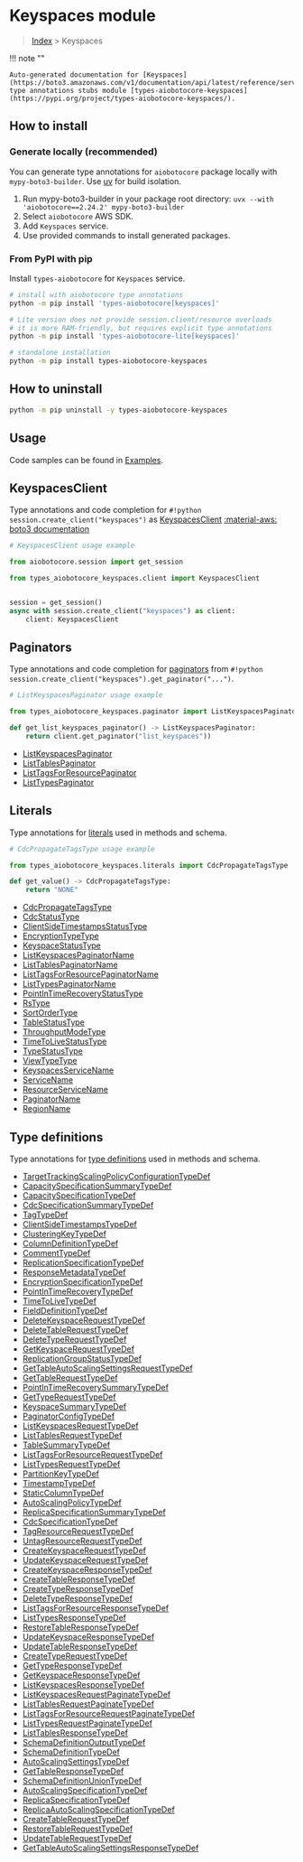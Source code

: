 # Keyspaces module

> [Index](../README.md) > Keyspaces


!!! note ""

    Auto-generated documentation for [Keyspaces](https://boto3.amazonaws.com/v1/documentation/api/latest/reference/services/keyspaces.html#keyspaces)
    type annotations stubs module [types-aiobotocore-keyspaces](https://pypi.org/project/types-aiobotocore-keyspaces/).

## How to install

### Generate locally (recommended)

You can generate type annotations for `aiobotocore` package locally with `mypy-boto3-builder`.
Use [uv](https://docs.astral.sh/uv/getting-started/installation/) for build isolation.

1. Run mypy-boto3-builder in your package root directory: `uvx --with 'aiobotocore==2.24.2' mypy-boto3-builder`
1. Select `aiobotocore` AWS SDK.
1. Add `Keyspaces` service.
1. Use provided commands to install generated packages.



### From PyPI with pip

Install `types-aiobotocore` for `Keyspaces` service.

```bash
# install with aiobotocore type annotations
python -m pip install 'types-aiobotocore[keyspaces]'

# Lite version does not provide session.client/resource overloads
# it is more RAM-friendly, but requires explicit type annotations
python -m pip install 'types-aiobotocore-lite[keyspaces]'

# standalone installation
python -m pip install types-aiobotocore-keyspaces
```



## How to uninstall

```bash
python -m pip uninstall -y types-aiobotocore-keyspaces
```

## Usage

Code samples can be found in [Examples](./usage.md).

## KeyspacesClient

Type annotations and code completion for  `#!python session.create_client("keyspaces")` as [KeyspacesClient](./client.md)
[:material-aws: boto3 documentation](https://boto3.amazonaws.com/v1/documentation/api/latest/reference/services/keyspaces.html#Keyspaces.Client)

```python
# KeyspacesClient usage example

from aiobotocore.session import get_session

from types_aiobotocore_keyspaces.client import KeyspacesClient


session = get_session()
async with session.create_client("keyspaces") as client:
    client: KeyspacesClient
```


## Paginators

Type annotations and code completion for
[paginators](./paginators.md)
from `#!python session.create_client("keyspaces").get_paginator("...")`.

```python
# ListKeyspacesPaginator usage example

from types_aiobotocore_keyspaces.paginator import ListKeyspacesPaginator

def get_list_keyspaces_paginator() -> ListKeyspacesPaginator:
    return client.get_paginator("list_keyspaces"))
```

- [ListKeyspacesPaginator](./paginators.md#listkeyspacespaginator)
- [ListTablesPaginator](./paginators.md#listtablespaginator)
- [ListTagsForResourcePaginator](./paginators.md#listtagsforresourcepaginator)
- [ListTypesPaginator](./paginators.md#listtypespaginator)








## Literals

Type annotations for [literals](./literals.md) used in methods and schema.

```python
# CdcPropagateTagsType usage example

from types_aiobotocore_keyspaces.literals import CdcPropagateTagsType

def get_value() -> CdcPropagateTagsType:
    return "NONE"
```

- [CdcPropagateTagsType](./literals.md#cdcpropagatetagstype)
- [CdcStatusType](./literals.md#cdcstatustype)
- [ClientSideTimestampsStatusType](./literals.md#clientsidetimestampsstatustype)
- [EncryptionTypeType](./literals.md#encryptiontypetype)
- [KeyspaceStatusType](./literals.md#keyspacestatustype)
- [ListKeyspacesPaginatorName](./literals.md#listkeyspacespaginatorname)
- [ListTablesPaginatorName](./literals.md#listtablespaginatorname)
- [ListTagsForResourcePaginatorName](./literals.md#listtagsforresourcepaginatorname)
- [ListTypesPaginatorName](./literals.md#listtypespaginatorname)
- [PointInTimeRecoveryStatusType](./literals.md#pointintimerecoverystatustype)
- [RsType](./literals.md#rstype)
- [SortOrderType](./literals.md#sortordertype)
- [TableStatusType](./literals.md#tablestatustype)
- [ThroughputModeType](./literals.md#throughputmodetype)
- [TimeToLiveStatusType](./literals.md#timetolivestatustype)
- [TypeStatusType](./literals.md#typestatustype)
- [ViewTypeType](./literals.md#viewtypetype)
- [KeyspacesServiceName](./literals.md#keyspacesservicename)
- [ServiceName](./literals.md#servicename)
- [ResourceServiceName](./literals.md#resourceservicename)
- [PaginatorName](./literals.md#paginatorname)
- [RegionName](./literals.md#regionname)




## Type definitions

Type annotations for [type definitions](./type_defs.md) used in methods and schema.

- [TargetTrackingScalingPolicyConfigurationTypeDef](./type_defs.md#targettrackingscalingpolicyconfigurationtypedef)
- [CapacitySpecificationSummaryTypeDef](./type_defs.md#capacityspecificationsummarytypedef)
- [CapacitySpecificationTypeDef](./type_defs.md#capacityspecificationtypedef)
- [CdcSpecificationSummaryTypeDef](./type_defs.md#cdcspecificationsummarytypedef)
- [TagTypeDef](./type_defs.md#tagtypedef)
- [ClientSideTimestampsTypeDef](./type_defs.md#clientsidetimestampstypedef)
- [ClusteringKeyTypeDef](./type_defs.md#clusteringkeytypedef)
- [ColumnDefinitionTypeDef](./type_defs.md#columndefinitiontypedef)
- [CommentTypeDef](./type_defs.md#commenttypedef)
- [ReplicationSpecificationTypeDef](./type_defs.md#replicationspecificationtypedef)
- [ResponseMetadataTypeDef](./type_defs.md#responsemetadatatypedef)
- [EncryptionSpecificationTypeDef](./type_defs.md#encryptionspecificationtypedef)
- [PointInTimeRecoveryTypeDef](./type_defs.md#pointintimerecoverytypedef)
- [TimeToLiveTypeDef](./type_defs.md#timetolivetypedef)
- [FieldDefinitionTypeDef](./type_defs.md#fielddefinitiontypedef)
- [DeleteKeyspaceRequestTypeDef](./type_defs.md#deletekeyspacerequesttypedef)
- [DeleteTableRequestTypeDef](./type_defs.md#deletetablerequesttypedef)
- [DeleteTypeRequestTypeDef](./type_defs.md#deletetyperequesttypedef)
- [GetKeyspaceRequestTypeDef](./type_defs.md#getkeyspacerequesttypedef)
- [ReplicationGroupStatusTypeDef](./type_defs.md#replicationgroupstatustypedef)
- [GetTableAutoScalingSettingsRequestTypeDef](./type_defs.md#gettableautoscalingsettingsrequesttypedef)
- [GetTableRequestTypeDef](./type_defs.md#gettablerequesttypedef)
- [PointInTimeRecoverySummaryTypeDef](./type_defs.md#pointintimerecoverysummarytypedef)
- [GetTypeRequestTypeDef](./type_defs.md#gettyperequesttypedef)
- [KeyspaceSummaryTypeDef](./type_defs.md#keyspacesummarytypedef)
- [PaginatorConfigTypeDef](./type_defs.md#paginatorconfigtypedef)
- [ListKeyspacesRequestTypeDef](./type_defs.md#listkeyspacesrequesttypedef)
- [ListTablesRequestTypeDef](./type_defs.md#listtablesrequesttypedef)
- [TableSummaryTypeDef](./type_defs.md#tablesummarytypedef)
- [ListTagsForResourceRequestTypeDef](./type_defs.md#listtagsforresourcerequesttypedef)
- [ListTypesRequestTypeDef](./type_defs.md#listtypesrequesttypedef)
- [PartitionKeyTypeDef](./type_defs.md#partitionkeytypedef)
- [TimestampTypeDef](./type_defs.md#timestamptypedef)
- [StaticColumnTypeDef](./type_defs.md#staticcolumntypedef)
- [AutoScalingPolicyTypeDef](./type_defs.md#autoscalingpolicytypedef)
- [ReplicaSpecificationSummaryTypeDef](./type_defs.md#replicaspecificationsummarytypedef)
- [CdcSpecificationTypeDef](./type_defs.md#cdcspecificationtypedef)
- [TagResourceRequestTypeDef](./type_defs.md#tagresourcerequesttypedef)
- [UntagResourceRequestTypeDef](./type_defs.md#untagresourcerequesttypedef)
- [CreateKeyspaceRequestTypeDef](./type_defs.md#createkeyspacerequesttypedef)
- [UpdateKeyspaceRequestTypeDef](./type_defs.md#updatekeyspacerequesttypedef)
- [CreateKeyspaceResponseTypeDef](./type_defs.md#createkeyspaceresponsetypedef)
- [CreateTableResponseTypeDef](./type_defs.md#createtableresponsetypedef)
- [CreateTypeResponseTypeDef](./type_defs.md#createtyperesponsetypedef)
- [DeleteTypeResponseTypeDef](./type_defs.md#deletetyperesponsetypedef)
- [ListTagsForResourceResponseTypeDef](./type_defs.md#listtagsforresourceresponsetypedef)
- [ListTypesResponseTypeDef](./type_defs.md#listtypesresponsetypedef)
- [RestoreTableResponseTypeDef](./type_defs.md#restoretableresponsetypedef)
- [UpdateKeyspaceResponseTypeDef](./type_defs.md#updatekeyspaceresponsetypedef)
- [UpdateTableResponseTypeDef](./type_defs.md#updatetableresponsetypedef)
- [CreateTypeRequestTypeDef](./type_defs.md#createtyperequesttypedef)
- [GetTypeResponseTypeDef](./type_defs.md#gettyperesponsetypedef)
- [GetKeyspaceResponseTypeDef](./type_defs.md#getkeyspaceresponsetypedef)
- [ListKeyspacesResponseTypeDef](./type_defs.md#listkeyspacesresponsetypedef)
- [ListKeyspacesRequestPaginateTypeDef](./type_defs.md#listkeyspacesrequestpaginatetypedef)
- [ListTablesRequestPaginateTypeDef](./type_defs.md#listtablesrequestpaginatetypedef)
- [ListTagsForResourceRequestPaginateTypeDef](./type_defs.md#listtagsforresourcerequestpaginatetypedef)
- [ListTypesRequestPaginateTypeDef](./type_defs.md#listtypesrequestpaginatetypedef)
- [ListTablesResponseTypeDef](./type_defs.md#listtablesresponsetypedef)
- [SchemaDefinitionOutputTypeDef](./type_defs.md#schemadefinitionoutputtypedef)
- [SchemaDefinitionTypeDef](./type_defs.md#schemadefinitiontypedef)
- [AutoScalingSettingsTypeDef](./type_defs.md#autoscalingsettingstypedef)
- [GetTableResponseTypeDef](./type_defs.md#gettableresponsetypedef)
- [SchemaDefinitionUnionTypeDef](./type_defs.md#schemadefinitionuniontypedef)
- [AutoScalingSpecificationTypeDef](./type_defs.md#autoscalingspecificationtypedef)
- [ReplicaSpecificationTypeDef](./type_defs.md#replicaspecificationtypedef)
- [ReplicaAutoScalingSpecificationTypeDef](./type_defs.md#replicaautoscalingspecificationtypedef)
- [CreateTableRequestTypeDef](./type_defs.md#createtablerequesttypedef)
- [RestoreTableRequestTypeDef](./type_defs.md#restoretablerequesttypedef)
- [UpdateTableRequestTypeDef](./type_defs.md#updatetablerequesttypedef)
- [GetTableAutoScalingSettingsResponseTypeDef](./type_defs.md#gettableautoscalingsettingsresponsetypedef)

